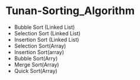 # Tunan-Sorting_Algorithm
- Bubble Sort (Linked List)
- Selection Sort (Linked List)
- Insertion Sort (Linked List)
- Selection Sort(Array)
- Insertion Sort(array)
- Bubble Sort(Arry)
- Merge Sort(Array)
- Quick Sort(Array)

